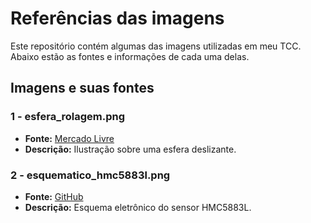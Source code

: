 # Referências das imagens

Este repositório contém algumas das imagens utilizadas em meu TCC. Abaixo estão as fontes e informações de cada uma delas.

## Imagens e suas fontes

### 1 - esfera_rolagem.png
- **Fonte:** [Mercado Livre](https://lista.mercadolivre.com.br/esfera-deslizante-robotica)  
- **Descrição:** Ilustração sobre uma esfera deslizante.  

### 2 - esquematico_hmc5883l.png
- **Fonte:** [GitHub](https://github.com/CytronTechnologies/Arduino_3-AxisDigitalCompass.git)  
- **Descrição:** Esquema eletrônico do sensor HMC5883L. 
